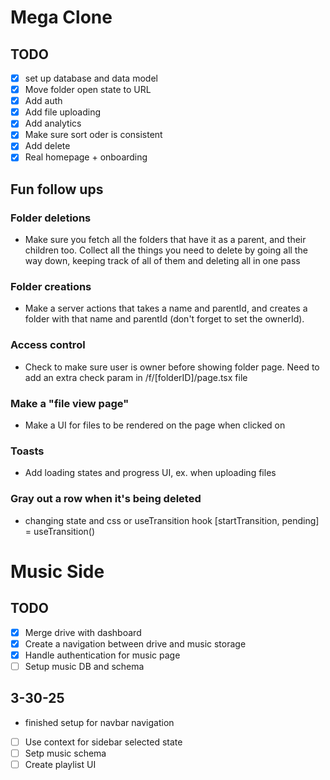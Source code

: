 # Mega Clone

## TODO

- [x] set up database and data model
- [x] Move folder open state to URL
- [x] Add auth
- [x] Add file uploading
- [x] Add analytics
- [x] Make sure sort oder is consistent
- [x] Add delete
- [x] Real homepage + onboarding

## Fun follow ups

### Folder deletions

- Make sure you fetch all the folders that have it as a parent, and their children too. Collect all the things you need to delete by going all the way down, keeping track of all of them and deleting all in one pass

### Folder creations

- Make a server actions that takes a name and parentId, and creates a folder with that name and parentId (don't forget to set the ownerId).

### Access control

- Check to make sure user is owner before showing folder page. Need to add an extra check param in /f/[folderID]/page.tsx file

### Make a "file view page"

- Make a UI for files to be rendered on the page when clicked on

### Toasts

- Add loading states and progress UI, ex. when uploading files

### Gray out a row when it's being deleted

- changing state and css or useTransition hook [startTransition, pending] = useTransition()

# Music Side

## TODO

- [x] Merge drive with dashboard
- [x] Create a navigation between drive and music storage
- [x] Handle authentication for music page
- [ ] Setup music DB and schema

## 3-30-25

- finished setup for navbar navigation

- [ ] Use context for sidebar selected state
- [ ] Setp music schema
- [ ] Create playlist UI
